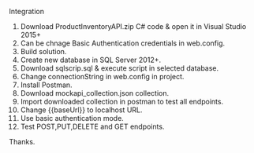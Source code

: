 Integration

1. Download ProductInventoryAPI.zip C# code & open it in Visual Studio 2015+
2. Can be chnage Basic Authentication credentials in web.config.
3. Build solution.
4. Create new database in SQL Server 2012+.
5. Download sqlscrip.sql & execute script in selected database.
6. Change connectionString in web.config in project.
7. Install Postman.
8. Download mockapi_collection.json collection.
9. Import downloaded collection in postman to test all endpoints.
10. Change {{baseUrl}} to localhost URL.
11. Use basic authentication mode.
12. Test POST,PUT,DELETE and GET endpoints.

Thanks.

